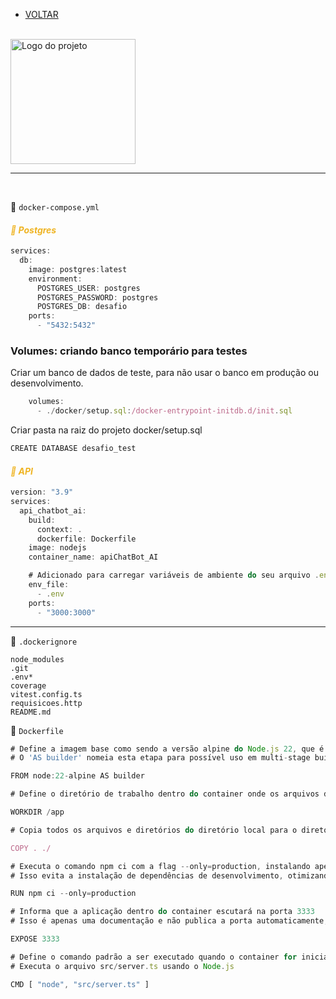 - [VOLTAR](../../README.md)

</br>

<img src="./assets/logo.png" alt="Logo do projeto" width="200"/>

----

</br>

📌 `docker-compose.yml`

#### <span style="color:#efb423">*🔹 Postgres*</span>

````ts
services:
  db:
    image: postgres:latest
    environment:
      POSTGRES_USER: postgres
      POSTGRES_PASSWORD: postgres
      POSTGRES_DB: desafio
    ports:
      - "5432:5432"
````

### Volumes: criando banco temporário para testes

Criar um banco de dados de teste, para não usar o banco em produção ou desenvolvimento.

````ts
    volumes:
      - ./docker/setup.sql:/docker-entrypoint-initdb.d/init.sql 
````

Criar pasta na raiz do projeto docker/setup.sql

````ts
CREATE DATABASE desafio_test
````

#### <span style="color:#efb423">*🔹 API*</span>

````ts
version: "3.9"
services:
  api_chatbot_ai:
    build:
      context: .
      dockerfile: Dockerfile
    image: nodejs
    container_name: apiChatBot_AI

    # Adicionado para carregar variáveis de ambiente do seu arquivo .env
    env_file:
      - .env
    ports:
      - "3000:3000"
````

----

📌 `.dockerignore`

````
node_modules
.git
.env*
coverage
vitest.config.ts
requisicoes.http
README.md
````

📌 `Dockerfile`

````ts
# Define a imagem base como sendo a versão alpine do Node.js 22, que é leve e contém o ambiente Node.js necessário
# O 'AS builder' nomeia esta etapa para possível uso em multi-stage builds

FROM node:22-alpine AS builder

# Define o diretório de trabalho dentro do container onde os arquivos da aplicação serão copiados e executados

WORKDIR /app

# Copia todos os arquivos e diretórios do diretório local para o diretório de trabalho (/app) no container

COPY . ./

# Executa o comando npm ci com a flag --only=production, instalando apenas as dependências listadas em "dependencies" no package.json
# Isso evita a instalação de dependências de desenvolvimento, otimizando o tamanho da imagem

RUN npm ci --only=production

# Informa que a aplicação dentro do container escutará na porta 3333
# Isso é apenas uma documentação e não publica a porta automaticamente; é necessário mapear a porta ao rodar o container

EXPOSE 3333

# Define o comando padrão a ser executado quando o container for iniciado
# Executa o arquivo src/server.ts usando o Node.js

CMD [ "node", "src/server.ts" ]
````